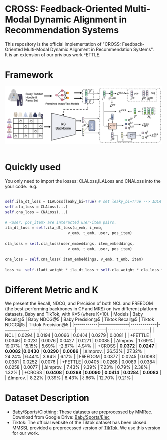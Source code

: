 # CROSS: Feedback-Oriented Multi-Modal Dynamic Alignment in Recommendation Systems    
This repository is the official implementation of "CROSS: Feedback-Oriented Multi-Modal Dynamic Alignment in Recommendation Systems".   
It is an extension of our privious work FETTLE.  
# Framework
![Framework](https://github.com/XMUDM/FETTLE/blob/main/CROSS/figs/framework.png)                

# Quickly used  
You only need to import the losses: CLALoss,ILALoss and CNALoss into the your code.  
e.g.
```python

self.ila_dt_loss = ILALoss(leaky_bi=True) # set leaky_bi=True --> IDLA
self.cla_loss = CLALoss(...)
self.cna_loss = CNALoss(...)

# <user, pos_item> are interacted user-item pairs.
ila_dt_loss = self.ila_dt_loss(u_emb, i_emb,  
                            v_emb, t_emb, user, pos_item)  

cla_loss = self.cla_loss(user_embeddings, item_embeddings,        
                            v_emb, t_emb, user, pos_item)  

cna_loss = self.cna_loss( item_embeddings, v_emb, t_emb, item)        

loss +=  self.iladt_weight * ila_dt_loss + self.cla_weight * cla_loss + self.cna_weight * cna_loss
```

# Different Metric and K
We present the Recall, NDCG, and Precision of both NCL and FREEDOM (the best-performing backbones in CF and MRS) on two different platform datasets, Baby and TikTok, with K=5 (where K<10).
| Models     | Baby Recall@5 | Baby NDCG@5 | Baby Precision@5 | Tiktok Recall@5 | Tiktok NDCG@5 | Tiktok Precision@5 |
|------------|---------------|-------------|------------------|-----------------|---------------|---------------------|
| NCL        | 0.0294        | 0.0194      | 0.0066           | 0.0404          | 0.0279        | 0.0081              |
| +FETTLE    | 0.0346        | 0.0231      | 0.0076           | 0.0427          | 0.0271        | 0.0085              |
| ∆Improv.   | 17.69%        | 19.07%      | 15.15%           | 5.69%           | -2.87%        | 4.94%               |
| +CROSS     | **0.0372**        | **0.0247**     | **0.0082**         |**0.0430**          | **0.0290**        | **0.0086**              |
| ∆Improv.   | 26.53%        | 27.32%      | 24.24%           | 6.44%           | 3.94%         | 6.17%               |
| FREEDOM    | 0.0377        | 0.0245      | 0.0083           | 0.0381          | 0.0252        | 0.0076              |
| +FETTLE    | 0.0405        | 0.0268      | 0.0089           | 0.0384          | 0.0258        | 0.0077              |
| ∆Improv.   | 7.43%         | 9.39%       | 7.23%            | 0.79%           | 2.38%         | 1.32%               |
| +CROSS     | **0.0408**        | **0.0268**      | **0.0090**           | **0.0414**          | **0.0284**        | **0.0083**              |
| ∆Improv.   | 8.22%         | 9.39%       | 8.43%            | 8.66%           | 12.70%        | 9.21%               |


# Dataset Description
- Baby/Sports/Clothing: These datasets are preprocessed by MMRec. Download from Google Drive: [Baby/Sports/Elec](https://drive.google.com/drive/folders/13cBy1EA_saTUuXxVllKgtfci2A09jyaG) 
- Tiktok: The official website of the Tiktok dataset has been closed. MMSSL provided a preprocessed version of [TikTok](https://github.com/HKUDS/MMSSL). We use this version for our work.
